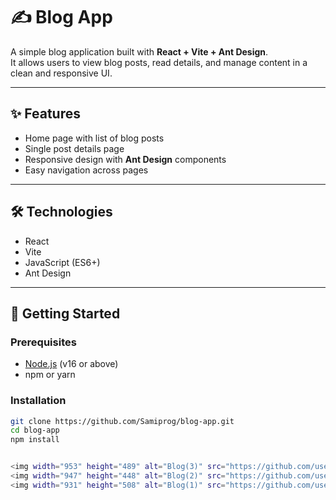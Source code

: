 # ✍️ Blog App

A simple blog application built with **React + Vite + Ant Design**.  
It allows users to view blog posts, read details, and manage content in a clean and responsive UI.

---

## ✨ Features

- Home page with list of blog posts  
- Single post details page  
- Responsive design with **Ant Design** components  
- Easy navigation across pages  

---

## 🛠 Technologies

- React  
- Vite  
- JavaScript (ES6+)  
- Ant Design  

---

## 🚀 Getting Started

### Prerequisites
- [Node.js](https://nodejs.org/) (v16 or above)  
- npm or yarn  

### Installation

```bash
git clone https://github.com/Samiprog/blog-app.git
cd blog-app
npm install


<img width="953" height="489" alt="Blog(3)" src="https://github.com/user-attachments/assets/36025383-4817-474b-9842-11257d3fa2ca" />
<img width="947" height="448" alt="Blog(2)" src="https://github.com/user-attachments/assets/3c62df99-497e-4d2e-aa60-d7443bcbcda0" />
<img width="931" height="508" alt="Blog(1)" src="https://github.com/user-attachments/assets/0ddc984b-cd74-4e3b-8c23-c9670ab8f918" />

